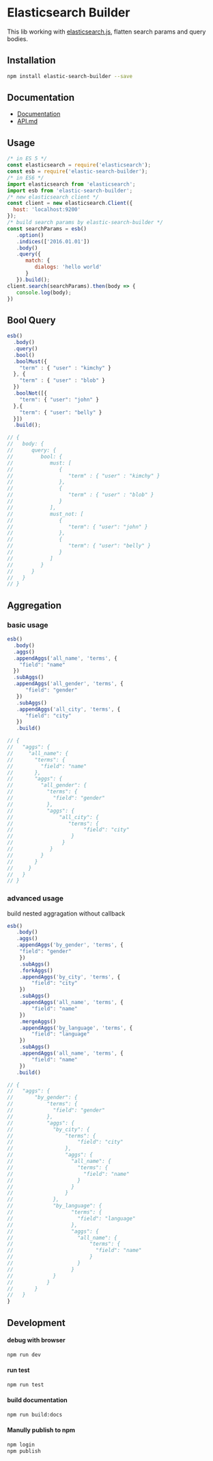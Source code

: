 Elasticsearch Builder
===

This lib working with [elasticsearch.js](https://www.elastic.co/guide/en/elasticsearch/client/javascript-api/current/index.html), flatten search params and  query bodies.

## Installation

```sh
npm install elastic-search-builder --save
```

## Documentation

* [Documentation](https://weihanchen.github.io/elastic-search-builder/)
* [API.md](https://weihanchen.github.io/elastic-search-builder/docs/API.md)

## Usage

```javascript
/* in ES 5 */
const elasticsearch = require('elasticsearch');
const esb = require('elastic-search-builder');
/* in ES6 */
import elasticsearch from 'elasticsearch';
import esb from 'elastic-search-builder';
/* new elasticsearch client */
const client = new elasticsearch.Client({
  host: 'localhost:9200'
});
/* build search params by elastic-search-builder */
const searchParams = esb()
   .option()
   .indices(['2016.01.01'])
   .body()
   .query({
      match: {
         dialogs: 'hello world'
      }
   }).build();
client.search(searchParams).then(body => {
   console.log(body);
})
```

## Bool Query
```javascript
esb()
  .body()
  .query()
  .bool()
  .boolMust({
    "term" : { "user" : "kimchy" }
  }, {
    "term" : { "user" : "blob" }
  })
  .boolNot([{
    "term": { "user": "john" }
  },{
    "term": { "user": "belly" }
  }])
  .build();

// {
//   body: {
//      query: {
//         bool: {
//            must: [
//               {
//                  "term" : { "user" : "kimchy" }
//               },
//               {
//                  "term" : { "user" : "blob" }
//               }
//            ],
//            must_not: [
//               {
//                  "term": { "user": "john" }
//               },
//               {
//                  "term": { "user": "belly" }
//               }
//            ]
//         }
//      }
//   }
// }
```

## Aggregation
### basic usage

```javascript
esb()
  .body()
  .aggs()
  .appendAggs('all_name', 'terms', {
    "field": "name"
  })
  .subAggs()
  .appendAggs('all_gender', 'terms', {
      "field": "gender"
   })
   .subAggs()
   .appendAggs('all_city', 'terms', {
      "field": "city"
   })
   .build()

// {
//   "aggs": {
//     "all_name": {
//       "terms": {
//         "field": "name"
//       },
//       "aggs": {
//         "all_gender": {
//           "terms": {
//             "field": "gender"
//           },
//           "aggs": {
//               "all_city": {
//                  "terms": {
//                       "field": "city"
//                   }
//                }
//            }
//         }
//       }
//     }
//   }
// }
```

### advanced usage
build nested aggragation without callback

```javascript
esb()
   .body()
   .aggs()
   .appendAggs('by_gender', 'terms', {
    "field": "gender"
    })
    .subAggs()
    .forkAggs()
    .appendAggs('by_city', 'terms', {
        "field": "city"
    })
    .subAggs()
    .appendAggs('all_name', 'terms', {
        "field": "name"
    })
    .mergeAggs()
    .appendAggs('by_language', 'terms', {
        "field": "language"
    })
    .subAggs()
    .appendAggs('all_name', 'terms', {
        "field": "name"
    })
   .build()

// {
//   "aggs": {
//       "by_gender": {
//           "terms": {
//             "field": "gender"
//           },
//           "aggs": {
//             "by_city": {
//                 "terms": {
//                     "field": "city"
//                 },
//                 "aggs": {
//                   "all_name": {
//                     "terms": {
//                       "field": "name"
//                     }
//                   }
//                 }
//             },
//             "by_language": {
//                   "terms": {
//                     "field": "language"
//                   },
//                   "aggs": {
//                     "all_name": {
//                         "terms": {
//                           "field": "name"
//                         }
//                     }
//                   }
//             }
//           }
//       }
//   }
}
```

## Development
#### debug with browser

```sh
npm run dev
```
#### run test

```sh
npm run test
```

#### build documentation

```sh
npm run build:docs
```

#### Manully publish to npm

```sh
npm login
npm publish
```
